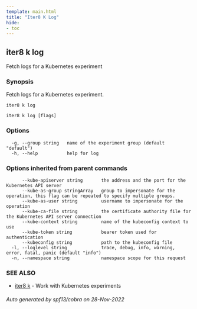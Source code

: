 ```yaml
---
template: main.html
title: "Iter8 K Log"
hide:
- toc
---
```

## iter8 k log

Fetch logs for a Kubernetes experiment

### Synopsis


Fetch logs for a Kubernetes experiment.

	iter8 k log


```
iter8 k log [flags]
```

### Options

```
  -g, --group string   name of the experiment group (default "default")
  -h, --help           help for log
```

### Options inherited from parent commands

```
      --kube-apiserver string       the address and the port for the Kubernetes API server
      --kube-as-group stringArray   group to impersonate for the operation, this flag can be repeated to specify multiple groups.
      --kube-as-user string         username to impersonate for the operation
      --kube-ca-file string         the certificate authority file for the Kubernetes API server connection
      --kube-context string         name of the kubeconfig context to use
      --kube-token string           bearer token used for authentication
      --kubeconfig string           path to the kubeconfig file
  -l, --loglevel string             trace, debug, info, warning, error, fatal, panic (default "info")
  -n, --namespace string            namespace scope for this request
```

### SEE ALSO

* [iter8 k](iter8_k.md)	 - Work with Kubernetes experiments

###### Auto generated by spf13/cobra on 28-Nov-2022
